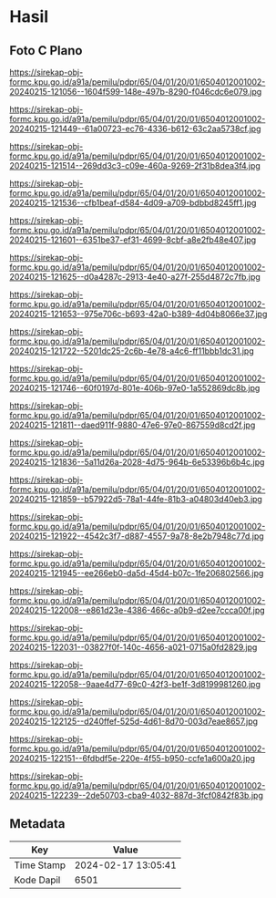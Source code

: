 # Hasil

## Foto C Plano

https://sirekap-obj-formc.kpu.go.id/a91a/pemilu/pdpr/65/04/01/20/01/6504012001002-20240215-121056--1604f599-148e-497b-8290-f046cdc6e079.jpg

https://sirekap-obj-formc.kpu.go.id/a91a/pemilu/pdpr/65/04/01/20/01/6504012001002-20240215-121449--61a00723-ec76-4336-b612-63c2aa5738cf.jpg

https://sirekap-obj-formc.kpu.go.id/a91a/pemilu/pdpr/65/04/01/20/01/6504012001002-20240215-121514--269dd3c3-c09e-460a-9269-2f31b8dea3f4.jpg

https://sirekap-obj-formc.kpu.go.id/a91a/pemilu/pdpr/65/04/01/20/01/6504012001002-20240215-121536--cfb1beaf-d584-4d09-a709-bdbbd8245ff1.jpg

https://sirekap-obj-formc.kpu.go.id/a91a/pemilu/pdpr/65/04/01/20/01/6504012001002-20240215-121601--6351be37-ef31-4699-8cbf-a8e2fb48e407.jpg

https://sirekap-obj-formc.kpu.go.id/a91a/pemilu/pdpr/65/04/01/20/01/6504012001002-20240215-121625--d0a4287c-2913-4e40-a27f-255d4872c7fb.jpg

https://sirekap-obj-formc.kpu.go.id/a91a/pemilu/pdpr/65/04/01/20/01/6504012001002-20240215-121653--975e706c-b693-42a0-b389-4d04b8066e37.jpg

https://sirekap-obj-formc.kpu.go.id/a91a/pemilu/pdpr/65/04/01/20/01/6504012001002-20240215-121722--5201dc25-2c6b-4e78-a4c6-ff11bbb1dc31.jpg

https://sirekap-obj-formc.kpu.go.id/a91a/pemilu/pdpr/65/04/01/20/01/6504012001002-20240215-121746--60f0197d-801e-406b-97e0-1a552869dc8b.jpg

https://sirekap-obj-formc.kpu.go.id/a91a/pemilu/pdpr/65/04/01/20/01/6504012001002-20240215-121811--daed911f-9880-47e6-97e0-867559d8cd2f.jpg

https://sirekap-obj-formc.kpu.go.id/a91a/pemilu/pdpr/65/04/01/20/01/6504012001002-20240215-121836--5a11d26a-2028-4d75-964b-6e53396b6b4c.jpg

https://sirekap-obj-formc.kpu.go.id/a91a/pemilu/pdpr/65/04/01/20/01/6504012001002-20240215-121859--b57922d5-78a1-44fe-81b3-a04803d40eb3.jpg

https://sirekap-obj-formc.kpu.go.id/a91a/pemilu/pdpr/65/04/01/20/01/6504012001002-20240215-121922--4542c3f7-d887-4557-9a78-8e2b7948c77d.jpg

https://sirekap-obj-formc.kpu.go.id/a91a/pemilu/pdpr/65/04/01/20/01/6504012001002-20240215-121945--ee266eb0-da5d-45d4-b07c-1fe206802566.jpg

https://sirekap-obj-formc.kpu.go.id/a91a/pemilu/pdpr/65/04/01/20/01/6504012001002-20240215-122008--e861d23e-4386-466c-a0b9-d2ee7ccca00f.jpg

https://sirekap-obj-formc.kpu.go.id/a91a/pemilu/pdpr/65/04/01/20/01/6504012001002-20240215-122031--03827f0f-140c-4656-a021-0715a0fd2829.jpg

https://sirekap-obj-formc.kpu.go.id/a91a/pemilu/pdpr/65/04/01/20/01/6504012001002-20240215-122058--9aae4d77-69c0-42f3-be1f-3d8199981260.jpg

https://sirekap-obj-formc.kpu.go.id/a91a/pemilu/pdpr/65/04/01/20/01/6504012001002-20240215-122125--d240ffef-525d-4d61-8d70-003d7eae8657.jpg

https://sirekap-obj-formc.kpu.go.id/a91a/pemilu/pdpr/65/04/01/20/01/6504012001002-20240215-122151--6fdbdf5e-220e-4f55-b950-ccfe1a600a20.jpg

https://sirekap-obj-formc.kpu.go.id/a91a/pemilu/pdpr/65/04/01/20/01/6504012001002-20240215-122239--2de50703-cba9-4032-887d-3fcf0842f83b.jpg


## Metadata

| Key        | Value               |
| ---------- | ------------------- |
| Time Stamp | 2024-02-17 13:05:41 |
| Kode Dapil | 6501                |



